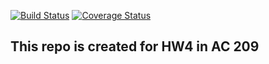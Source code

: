[![Build Status](https://travis-ci.org/XiaohanYa/cs107test.svg?branch=main)](https://travis-ci.org/XiaohanYa/cs107test)
[![Coverage Status](https://codecov.io/gh/XiaohanYa/cs107test/branch/HW4-dev/graph/badge.svg?token=2CYHBPBJMR)](undefined)

## This repo is created for HW4 in AC 209


